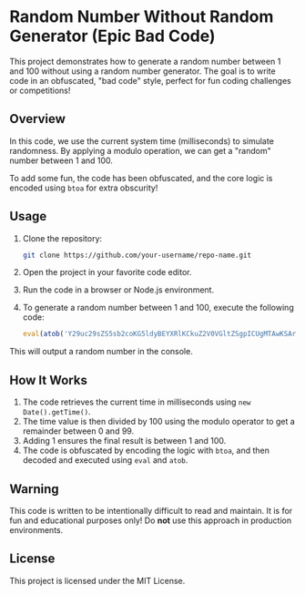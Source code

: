 
# Random Number Without Random Generator (Epic Bad Code)

This project demonstrates how to generate a random number between 1 and 100 without using a random number generator. The goal is to write code in an obfuscated, "bad code" style, perfect for fun coding challenges or competitions!

## Overview

In this code, we use the current system time (milliseconds) to simulate randomness. By applying a modulo operation, we can get a "random" number between 1 and 100.

To add some fun, the code has been obfuscated, and the core logic is encoded using `btoa` for extra obscurity!

## Usage

1. Clone the repository:
   ```bash
   git clone https://github.com/your-username/repo-name.git
   ```

2. Open the project in your favorite code editor.

3. Run the code in a browser or Node.js environment.

4. To generate a random number between 1 and 100, execute the following code:

   ```javascript
   eval(atob('Y29uc29sZS5sb2coKG5ldyBEYXRlKCkuZ2V0VGltZSgpICUgMTAwKSArIDEpOw=='));
   ```

This will output a random number in the console.

## How It Works

1. The code retrieves the current time in milliseconds using `new Date().getTime()`.
2. The time value is then divided by 100 using the modulo operator to get a remainder between 0 and 99.
3. Adding 1 ensures the final result is between 1 and 100.
4. The code is obfuscated by encoding the logic with `btoa`, and then decoded and executed using `eval` and `atob`.

## Warning

This code is written to be intentionally difficult to read and maintain. It is for fun and educational purposes only! Do **not** use this approach in production environments.

## License

This project is licensed under the MIT License. 
